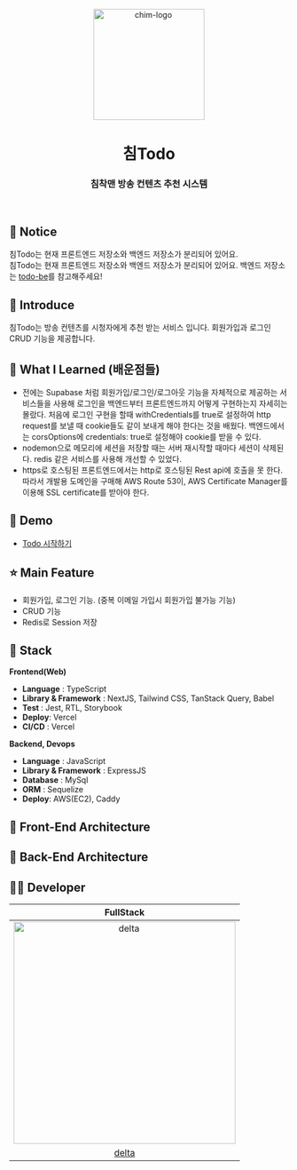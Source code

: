 <p align="middle" >
  <img width="200px" src="https://github.com/user-attachments/assets/1ce17f3c-11eb-4897-a0d2-d4b9f534b8b2" alt="chim-logo"/>
</p>
<h1 align="middle">침Todo</h1>
<h3 align="middle">침착맨 방송 컨텐츠 추천 시스템</h3>

<br/>

## 📌 Notice

침Todo는 현재 프론트엔드 저장소와 백엔드 저장소가 분리되어 있어요.  
침Todo는 현재 프론트엔드 저장소와 백엔드 저장소가 분리되어 있어요.
백엔드 저장소는 [todo-be](https://github.com/deltam3/todo-be)를 참고해주세요!

## 📝 Introduce

침Todo는 방송 컨텐츠를 시청자에게 추천 받는 서비스 입니다.
회원가입과 로그인 CRUD 기능을 제공합니다.

## 💯 What I Learned (배운점들)

- 전에는 Supabase 처럼 회원가입/로그인/로그아웃 기능을 자체적으로 제공하는 서비스들을 사용해 로그인을 백엔드부터 프론트엔드까지 어떻게 구현하는지 자세히는 몰랐다. 처음에 로그인 구현을 할때 withCredentials를 true로 설정하여 http request를 보낼 때 cookie들도 같이 보내게 해야 한다는 것을 배웠다.
  백엔드에서는 corsOptions에 credentials: true로 설정해야 cookie를 받을 수 있다.
- nodemon으로 메모리에 세션을 저장할 때는 서버 재시작할 때마다 세션이 삭제된다. redis 같은 서비스를 사용해 개선할 수 있었다.
- https로 호스팅된 프론트엔드에서는 http로 호스팅된 Rest api에 호출을 못 한다. 따라서 개발용 도메인을 구매해 AWS Route 53이, AWS Certificate Manager를 이용해 SSL certificate를 받아야 한다.

## 🐤 Demo

- [Todo 시작하기](https://todo-fe-delta.vercel.app/)

## ⭐ Main Feature

- 회원가입, 로그인 기능. (중복 이메일 가입시 회원가입 불가능 기능)
- CRUD 기능
- Redis로 Session 저장

## 🔧 Stack

**Frontend(Web)**

- **Language** : TypeScript
- **Library & Framework** : NextJS, Tailwind CSS, TanStack Query, Babel
- **Test** : Jest, RTL, Storybook
- **Deploy**: Vercel
- **CI/CD** : Vercel
  <br />

**Backend, Devops**

- **Language** : JavaScript
- **Library & Framework** : ExpressJS
- **Database** : MySql
- **ORM** : Sequelize
- **Deploy**: AWS(EC2), Caddy

## 🔨 Front-End Architecture

## 🔨 Back-End Architecture

## 🙋‍♂️ Developer

| FullStack  
| :----------------------------------------------------------------------------------------:
| <img src="https://avatars.githubusercontent.com/u/149219075?v=4" width=400px alt="delta"/> |
| [delta](https://github.com/deltam3) |
